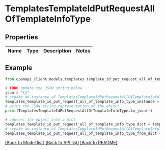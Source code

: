 # TemplatesTemplateIdPutRequestAllOfTemplateInfoType


## Properties

Name | Type | Description | Notes
------------ | ------------- | ------------- | -------------

## Example

```python
from openapi_client.models.templates_template_id_put_request_all_of_template_info_type import TemplatesTemplateIdPutRequestAllOfTemplateInfoType

# TODO update the JSON string below
json = "{}"
# create an instance of TemplatesTemplateIdPutRequestAllOfTemplateInfoType from a JSON string
templates_template_id_put_request_all_of_template_info_type_instance = TemplatesTemplateIdPutRequestAllOfTemplateInfoType.from_json(json)
# print the JSON string representation of the object
print(TemplatesTemplateIdPutRequestAllOfTemplateInfoType.to_json())

# convert the object into a dict
templates_template_id_put_request_all_of_template_info_type_dict = templates_template_id_put_request_all_of_template_info_type_instance.to_dict()
# create an instance of TemplatesTemplateIdPutRequestAllOfTemplateInfoType from a dict
templates_template_id_put_request_all_of_template_info_type_from_dict = TemplatesTemplateIdPutRequestAllOfTemplateInfoType.from_dict(templates_template_id_put_request_all_of_template_info_type_dict)
```
[[Back to Model list]](../README.md#documentation-for-models) [[Back to API list]](../README.md#documentation-for-api-endpoints) [[Back to README]](../README.md)


